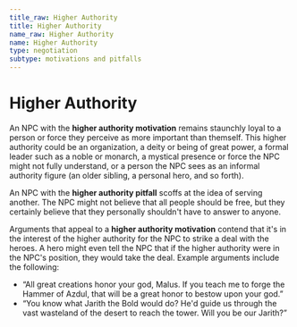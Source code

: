 ```yaml
---
title_raw: Higher Authority
title: Higher Authority
name_raw: Higher Authority
name: Higher Authority
type: negotiation
subtype: motivations and pitfalls
---
```


# Higher Authority

An NPC with the **higher authority motivation** remains staunchly loyal to a person or force they perceive as more important than themself. This higher authority could be an organization, a deity or being of great power, a formal leader such as a noble or monarch, a mystical presence or force the NPC might not fully understand, or a person the NPC sees as an informal authority figure (an older sibling, a personal hero, and so forth).

An NPC with the **higher authority pitfall** scoffs at the idea of serving another. The NPC might not believe that all people should be free, but they certainly believe that they personally shouldn't have to answer to anyone.

Arguments that appeal to a **higher authority motivation** contend that it's in the interest of the higher authority for the NPC to strike a deal with the heroes. A hero might even tell the NPC that if the higher authority were in the NPC's position, they would take the deal. Example arguments include the following:

- “All great creations honor your god, Malus. If you teach me to forge the Hammer of Azdul, that will be a great honor to bestow upon your god.”
- “You know what Jarith the Bold would do? He'd guide us through the vast wasteland of the desert to reach the tower. Will you be our Jarith?”
